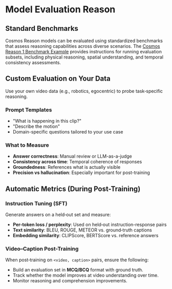 # Model Evaluation Reason

## Standard Benchmarks

Cosmos Reason models can be evaluated using standardized benchmarks that assess reasoning capabilities across diverse scenarios. The [Cosmos Reason 1 Benchmark Example](https://github.com/nvidia-cosmos/cosmos-reason1/blob/main/examples/benchmark/README.md) provides instructions for running evaluation subsets, including physical reasoning, spatial understanding, and temporal consistency assessments.

## Custom Evaluation on Your Data

Use your own video data (e.g., robotics, egocentric) to probe task‑specific reasoning.

### Prompt Templates

- "What is happening in this clip?"
- "Describe the motion"
- Domain-specific questions tailored to your use case

### What to Measure

- **Answer correctness**: Manual review or LLM-as-a-judge
- **Consistency across time**: Temporal coherence of responses
- **Groundedness**: References what is actually visible
- **Precision vs hallucination**: Especially important for post-training

## Automatic Metrics (During Post-Training)

### Instruction Tuning (SFT)

Generate answers on a held‑out set and measure:

- **Per-token loss / perplexity**: Used on held‑out instruction-response pairs
- **Text similarity**: BLEU, ROUGE, METEOR vs. ground‑truth captions
- **Embedding similarity**: CLIPScore, BERTScore vs. reference answers

### Video–Caption Post-Training

When post‑training on `<video, caption>` pairs, ensure the following:

- Build an evaluation set in **MCQ/BCQ** format with ground truth.
- Track whether the model improves at video understanding over time.
- Monitor reasoning and comprehension improvements.
